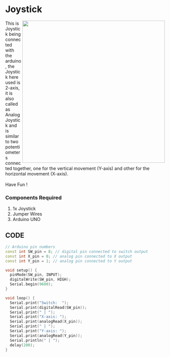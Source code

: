 
<h1> Joystick </h1>

<div>
    <img width=450 align=right src="https://github.com/Curovearth/Dive-into-Electronics/blob/main/Basics%201/19-Joystick/Joystick%20connections.png">
    <p>This is Joystick being connected with the arduino, the Joystick here used is  2-axis, it is also called as  Analog Joystick and is similar to two potentiometers connected together, one for the vertical movement (Y-axis) and other for the horizontal movement (X-axis).<br><br>
  Have Fun !</p>
    
  <h3>Components Required</h3>
  <ol>
    <li>1x Joystick</li>
    <li>Jumper Wires</li>
    <li>Arduino UNO</li>
  </ol>
    
</div>

## CODE
```C++
// Arduino pin numbers
const int SW_pin = 8; // digital pin connected to switch output
const int X_pin = 0; // analog pin connected to X output
const int Y_pin = 1; // analog pin connected to Y output

void setup() {
  pinMode(SW_pin, INPUT);
  digitalWrite(SW_pin, HIGH);
  Serial.begin(9600);
}

void loop() {
  Serial.print("Switch:  ");
  Serial.print(digitalRead(SW_pin));
  Serial.print(" | ");
  Serial.print("X-axis: ");
  Serial.print(analogRead(X_pin));
  Serial.print(" | ");
  Serial.print("Y-axis: ");
  Serial.print(analogRead(Y_pin));
  Serial.println(" | ");
  delay(200);
}

```
  





